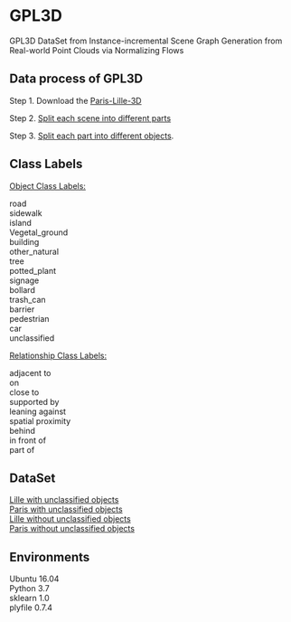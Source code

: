 # GPL3D

GPL3D DataSet from Instance-incremental Scene Graph Generation from Real-world Point Clouds via Normalizing Flows

## Data process of GPL3D
Step 1. Download the [Paris-Lille-3D](https://npm3d.fr/paris-lille-3d)

Step 2. [Split each scene into different parts](Data_Process/SplitScene_parts.py)

Step 3. [Split each part into different objects](Data_Process/SplitPart_objects.py).

## Class Labels

[Object Class Labels:](GPL3D/meta/class_names.py)

 road <br>
sidewalk <br>
island <br>
Vegetal_ground <br>
building <br>
other_natural <br>
tree <br>
potted_plant <br>
signage <br>
bollard <br>
trash_can <br>
barrier <br>
pedestrian <br>
car <br>
unclassified

[Relationship Class Labels:](GPL3D/meta/rel_names.py)

adjacent to <br>
on <br>
close to <br>
supported by <br>
leaning against <br>
spatial proximity <br>
behind <br>
in front of <br>
part of

## DataSet

[Lille with unclassified objects](DataSet/Lille_50_SceneGraphAnnotation_withunclass.json) <br>
[Paris with unclassified objects](DataSet/Paris_50_SceneGraphAnnotation_withunclass.json) <br>
[Lille without unclassified objects](DataSet/Lille_50_SceneGraphAnnotation.json) <br>
[Paris without unclassified objects](DataSet/Paris_50_SceneGraphAnnotation.json)

## Environments
Ubuntu 16.04 <br>
Python 3.7 <br>
sklearn 1.0 <br>
plyfile 0.7.4
